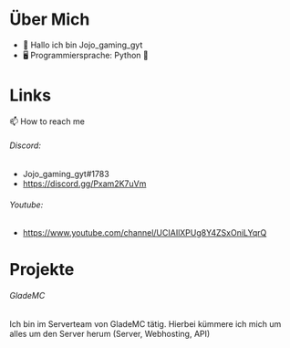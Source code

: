# Über Mich
- 👋 Hallo ich bin Jojo_gaming_gyt
- 🖥  Programmiersprache: Python 🐍

# Links
📫 How to reach me 
###### Discord: 
- Jojo_gaming_gyt#1783 
- https://discord.gg/Pxam2K7uVm
###### Youtube: 
- https://www.youtube.com/channel/UCIAIlXPUg8Y4ZSxOniLYqrQ

# Projekte

###### GladeMC
Ich bin im Serverteam von GladeMC tätig.
Hierbei kümmere ich mich um alles um den Server herum (Server, Webhosting, API)




<!---
jojo-gaming-gyt/jojo-gaming-gyt is a ✨ special ✨ repository because its `README.md` (this file) appears on your GitHub profile.
You can click the Preview link to take a look at your changes.
--->
